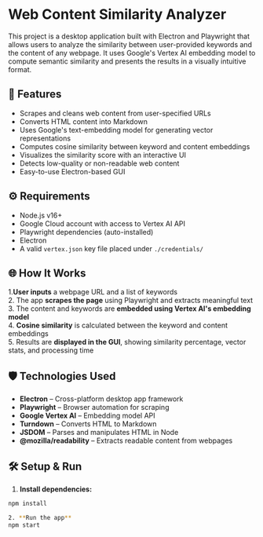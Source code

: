 # Web Content Similarity Analyzer

This project is a desktop application built with Electron and Playwright that allows users to analyze the similarity between user-provided keywords and the content of any webpage. It uses Google's Vertex AI embedding model to compute semantic similarity and presents the results in a visually intuitive format.

## 🧠 Features

- Scrapes and cleans web content from user-specified URLs
- Converts HTML content into Markdown
- Uses Google's text-embedding model for generating vector representations
- Computes cosine similarity between keyword and content embeddings
- Visualizes the similarity score with an interactive UI
- Detects low-quality or non-readable web content
- Easy-to-use Electron-based GUI



## ⚙️ Requirements

- Node.js v16+
- Google Cloud account with access to Vertex AI API
- Playwright dependencies (auto-installed)
- Electron
- A valid `vertex.json` key file placed under `./credentials/`

## 🌐 How It Works

1.**User inputs** a webpage URL and a list of keywords  
2. The app **scrapes the page** using Playwright and extracts meaningful text  
3. The content and keywords are **embedded using Vertex AI's embedding model**  
4. **Cosine similarity** is calculated between the keyword and content embeddings  
5. Results are **displayed in the GUI**, showing similarity percentage, vector stats, and processing time  


## 🛡️ Technologies Used

- **Electron** – Cross-platform desktop app framework  
- **Playwright** – Browser automation for scraping  
- **Google Vertex AI** – Embedding model API  
- **Turndown** – Converts HTML to Markdown  
- **JSDOM** – Parses and manipulates HTML in Node  
- **@mozilla/readability** – Extracts readable content from webpages  



## 🛠️ Setup & Run

1. **Install dependencies:**

```bash
npm install

2. **Run the app**
npm start
